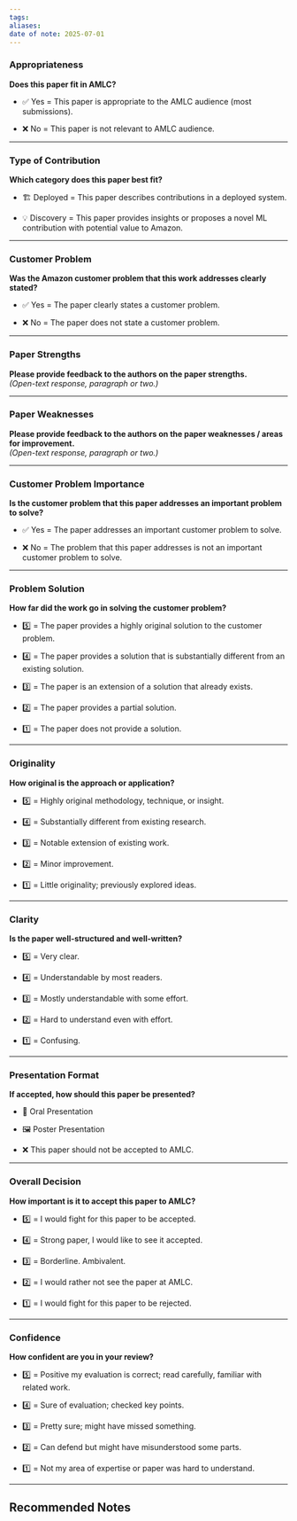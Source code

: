 ```yaml
---
tags: 
aliases: 
date of note: 2025-07-01
---
```


### **Appropriateness**

**Does this paper fit in AMLC?**

- ✅ Yes = This paper is appropriate to the AMLC audience (most submissions).
    
- ❌ No = This paper is not relevant to AMLC audience.
    

---

### **Type of Contribution**

**Which category does this paper best fit?**

- 🏗️ Deployed = This paper describes contributions in a deployed system.
    
- 💡 Discovery = This paper provides insights or proposes a novel ML contribution with potential value to Amazon.
    

---

### **Customer Problem**

**Was the Amazon customer problem that this work addresses clearly stated?**

- ✅ Yes = The paper clearly states a customer problem.
    
- ❌ No = The paper does not state a customer problem.
    

---

### **Paper Strengths**

**Please provide feedback to the authors on the paper strengths.**  
_(Open-text response, paragraph or two.)_

---

### **Paper Weaknesses**

**Please provide feedback to the authors on the paper weaknesses / areas for improvement.**  
_(Open-text response, paragraph or two.)_

---

### **Customer Problem Importance**

**Is the customer problem that this paper addresses an important problem to solve?**

- ✅ Yes = The paper addresses an important customer problem to solve.
    
- ❌ No = The problem that this paper addresses is not an important customer problem to solve.
    

---

### **Problem Solution**

**How far did the work go in solving the customer problem?**

- 5️⃣ = The paper provides a highly original solution to the customer problem.
    
- 4️⃣ = The paper provides a solution that is substantially different from an existing solution.
    
- 3️⃣ = The paper is an extension of a solution that already exists.
    
- 2️⃣ = The paper provides a partial solution.
    
- 1️⃣ = The paper does not provide a solution.
    

---

### **Originality**

**How original is the approach or application?**

- 5️⃣ = Highly original methodology, technique, or insight.
    
- 4️⃣ = Substantially different from existing research.
    
- 3️⃣ = Notable extension of existing work.
    
- 2️⃣ = Minor improvement.
    
- 1️⃣ = Little originality; previously explored ideas.
    

---

### **Clarity**

**Is the paper well-structured and well-written?**

- 5️⃣ = Very clear.
    
- 4️⃣ = Understandable by most readers.
    
- 3️⃣ = Mostly understandable with some effort.
    
- 2️⃣ = Hard to understand even with effort.
    
- 1️⃣ = Confusing.
    

---

### **Presentation Format**

**If accepted, how should this paper be presented?**

- 🎤 Oral Presentation
    
- 🖼️ Poster Presentation
    
- ❌ This paper should not be accepted to AMLC.
    

---

### **Overall Decision**

**How important is it to accept this paper to AMLC?**

- 5️⃣ = I would fight for this paper to be accepted.
    
- 4️⃣ = Strong paper, I would like to see it accepted.
    
- 3️⃣ = Borderline. Ambivalent.
    
- 2️⃣ = I would rather not see the paper at AMLC.
    
- 1️⃣ = I would fight for this paper to be rejected.
    

---

### **Confidence**

**How confident are you in your review?**

- 5️⃣ = Positive my evaluation is correct; read carefully, familiar with related work.
    
- 4️⃣ = Sure of evaluation; checked key points.
    
- 3️⃣ = Pretty sure; might have missed something.
    
- 2️⃣ = Can defend but might have misunderstood some parts.
    
- 1️⃣ = Not my area of expertise or paper was hard to understand.








-----------
##  Recommended Notes